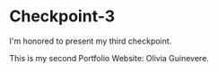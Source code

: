 # Checkpoint-3
I'm honored to present my third checkpoint.

This is my second Portfolio Website: Olivia Guinevere.
